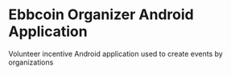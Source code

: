#  Ebbcoin Organizer Android Application 
Volunteer incentive Android application used to create events by organizations

